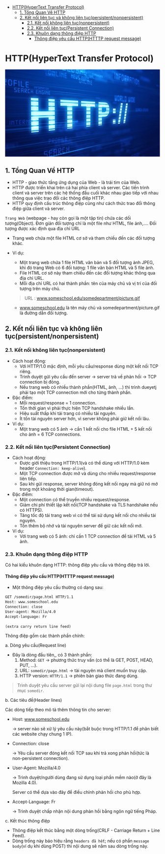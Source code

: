 - [HTTP(HyperText Transfer Protocol)](#httphypertext-transfer-protocol)
  - [1. Tổng Quan Về HTTP](#1-tổng-quan-về-http)
  - [2. Kết nối liên tục và không liên tục(persistent/nonpersistent)](#2-kết-nối-liên-tục-và-không-liên-tụcpersistentnonpersistent)
    - [2.1. Kết nối không liên tục(nonpersistent)](#21-kết-nối-không-liên-tụcnonpersistent)
    - [2.2. Kết nối liên tục(Persistent Connection)](#22-kết-nối-liên-tụcpersistent-connection)
    - [2.3. Khuôn dạng thông điệp HTTP](#23-khuôn-dạng-thông-điệp-http)
      - [Thông điệp yêu cầu HTTP(HTTTP request message)](#thông-điệp-yêu-cầu-httphtttp-request-message)


# HTTP(HyperText Transfer Protocol)

![alt text](../images/HTTP.png)

## 1. Tổng Quan Về HTTP
- HTTP - giao thức tầng ứng dụng của Web - là trái tim của Web. 
- HTTP được triển khai trên cả hai phía client và server. Các tiến trình client và server trên các hệ thống đầu cuối khác nhau giao tiếp với nhau thông qua việc trao đổi các thông điệp HTTP. 
- HTTP quy định cấu trúc thông điệp cũng như cách thức trao đổi thông điệp giữa client và server.

`Trang Web` (webpage - hay còn gọi là một tập tin) chứa các dối tượng(Object). Đơn giản đối tượng chỉ là một file như HTML, file ảnh,.... Đối tượng được xác định qua địa chỉ URL
- Trang web chứa một file HTML cơ sở và tham chiếu đến các đối tượng khác.
- Ví dụ: 
  - Một trang web chứa 1 file HTML văn bản và 5 đối tượng ảnh JPEG, khi đó trang Web có 6 đối tượng: 1 file văn bản HTML và 5 file ảnh. 
  - File HTML cơ sở này tham chiếu đến các đối tượng khác thông qua địa chỉ URL.
  - Mỗi địa chỉ URL có hai thành phần: tên của máy chủ và vị trí của đối tượng trên máy chủ.
  > URL : www.someschool.edu/somedepartment/picture.gif

  - www.someschool.edu là tên máy chủ và somedepartment/picture.gif là đường dẫn đối tượng.

## 2. Kết nối liên tục và không liên tục(persistent/nonpersistent)
### 2.1. Kết nối không liên tục(nonpersistent)
- Cách hoạt động:
  - Với HTTP/1.0 mặc định, mỗi yêu cầu/response dùng một kết nối TCP riêng.
  - Trình duyệt gửi yêu cầu đến server -> server trả về phản hồi -> TCP connection bị đóng.
  - Nếu trang web có nhiều thành phần(HTML, ảnh, ...) thì trình dueyetj phải tạo một TCP connection mới cho từng thành phần.
- Đặc điểm:
  - Mỗi request/response = 1 connection.
  - Tốn thời gian vì phải thực hiện TCP handshake nhiều lần.
  - Hiệu suất thấp khi tải trang có nhiều tài nguyên.
  - Ít tốn tài nguyên server hơn, vì server không phải giữ kết nối lâu.
- Ví dụ:
  - Một trang web có 5 ảnh -> cần 1 kết nối cho file HTML + 5 kết nối cho ảnh = 6 TCP connections.

### 2.2. Kết nối liên tục(Persistent Connection)
- Cách hoạt động:
  - Được giới thiệu trong HTTP/1.1(và có thể dùng với HTTP/1.0 kèm header `Connection: keep-alive`).
  - Một TCP connection được mở và dùng cho nhiều request/response liên tiếp.
  - Sau khi gửi response, server không đóng kết nối ngay mà giữ nó mở trong một khoảng thời gian(timeout).
- Đặc điểm:
  - Một connection có thể truyền nhiều request/response.
  - Giảm chi phí thiết lập kết nối(TCP handshake và TLS handshake nếu có HTTPS).
  - Tăng tốc độ tải trang web vì có thể tái sử dụng kết nối cho nhiều tài nguyên.
  - Tốn thêm bộ nhớ và tài nguyên server để giữ các kết nối mở.
- Ví dụ:
  - Với trang web có 5 ảnh: chỉ cần 1 TCP connection để tải HTML và 5 ảnh.

### 2.3. Khuôn dạng thông điệp HTTP
Có hai kiểu khuôn dạng HTTP: thông điệp yêu cầu và thông điệp trả lời.

#### Thông điệp yêu cầu HTTP(HTTTP request message)
- Một thông điệp yêu cầu thường có dạng sau:
```pgsql
GET /somedir/page.html HTTP/1.1
Host: www.someschool.edu
Connection: close
User-agent: Mozilla/4.0
Accept-language: Fr

(extra carry return line feed)
```
Thông điệp gồm các thành phần chính:

a. Dòng yêu cầu(Request line)
- Đây là dòng đầu tiên,, có 3 thành phần:
  1. Method: `GET` -> phương thức truy vấn (có thể là GET, POST, HEAD, PUT, ...).
  2. URL: `somedir/page.html` -> tài nguyên mà client muốn truy cập.
  3. HTTP version: `HTTP/1.1` -> phiên bản giao thức đang dùng.

> Trình duyệt yêu cầu server gửi lại nội dung file `page.html` trong thư mục `somedir`.

b. Các tiêu đề(Header lines)

Các dòng tiếp theo mô tả thêm thông tin cho server:
- Host: www.someschool.edu
  
  -> server nào sẽ xử lý yêu cầu này(bắt buộc trong HTTP/1.1 để phân biết các website chạy chung 1 IP).
- Connection: close

  -> Yêu cầu server đóng kết nối TCP sau khi trả xong phản hồi(tức là non-persistent connection).

- User-Agent: Mozilla/4.0

  -> Trình duyệt/người dùng đang sử dụng loại phần mềm nào(ở đây là Mozilla 4.0).

  Server có thể dựa vào đây để điều chỉnh phản hồi cho phù hợp.

- Accept-Language: Fr

  -> Trình duyệt chấp nhận nội dung phản hồi bằng ngôn ngữ tiếng Pháp.

c. Kết thúc thông điệp
- Thông điệp kết thúc bằng một dòng trống(CRLF - Carriage Return + Line Feed).
- Dòng trống này báo hiệu rằng `headers đã hết`; nếu có phần `message body`(ví dụ khi dùng POST) thì nội dung sẽ nằm sau dòng trống này.

